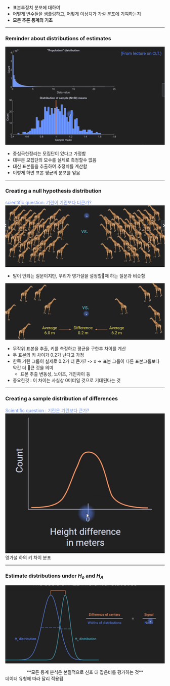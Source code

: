 - 표본추정치 분포에 대하여
- 어떻게 변수들을 샘플링하고,  어떻게 이상치가 가설 분포에 기여하는지
- **모든 추론 통계의 기초**

---
### Reminder about distributions of estimates
![105.remind_of_clt](../pic/9.Hypothesis%20testing/105.remind_of_clt.png)
- 중심극한정리는 모집단이 있다고 가정함
- 대부분 모집단의 모수를 실제로 측정할수  없음
- 대신 표본들을 추출하여 추정치를 계산함
- 이렇게 하면 표본 평균의 분포를 얻음

---
### Creating a null hypothesis distribution

<span style="color:rgb(118, 147, 234)">scientific question: 기린이 기린보다 더큰가?</span> 
![105.giraffes_vs_giraffes](../pic/9.Hypothesis%20testing/105.giraffes_vs_giraffes.png)
- 말이 안되는 질문이지만, 우리가 영가설을 설정할때 하는 질문과 비슷함

![105.gvg2](../pic/9.Hypothesis%20testing/105.gvg2.png)


- 무작위 표본을 추출, 키를 측정하고 평균을 구한후 차이를 계산
- 두 표본의 키 차이가 0.2가 난다고 가정
- 한쪽 기린 그룹이 실제로 0.2가 더 큰가? -> x -> 표본 그룹이 다른 표본그룹보다 약간 더 큰 것을 의미
	- 표본 추출 변동성, 노이즈, 개인차이 등
- 중요한것 : 이 차이는 사실상 0미터일 것으로 기대된다는 것

---
### Creating a sample distribution of differences

<span style="color:rgb(118, 147, 234)">Scientific question : 기린은 기린보다 큰가?</span> 
![400](../pic/9.Hypothesis%20testing/105.gvg_graph.png)
영가설 하의 키 차이 분포

---
### Estimate distributions under $H_o$ and $H_A$
![105.statistics estimate](../pic/9.Hypothesis%20testing/105.statistics%20estimate.png)
<center>**모든 통계 분석은 본질적으로 신호 대 잡음비를 평가하는 것**</center>
데이터 유형에 따라 달리 적용됨
